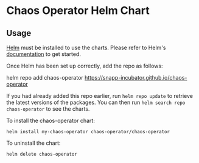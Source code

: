 # Chaos Operator Helm Chart

## Usage

[Helm](https://helm.sh) must be installed to use the charts. Please refer to
Helm's [documentation](https://helm.sh/docs) to get started.

Once Helm has been set up correctly, add the repo as follows:

helm repo add chaos-operator https://snapp-incubator.github.io/chaos-operator

If you had already added this repo earlier, run `helm repo update` to retrieve
the latest versions of the packages. You can then run `helm search repo
chaos-operator` to see the charts.

To install the chaos-operator chart:

    helm install my-chaos-operator chaos-operator/chaos-operator

To uninstall the chart:

    helm delete chaos-operator